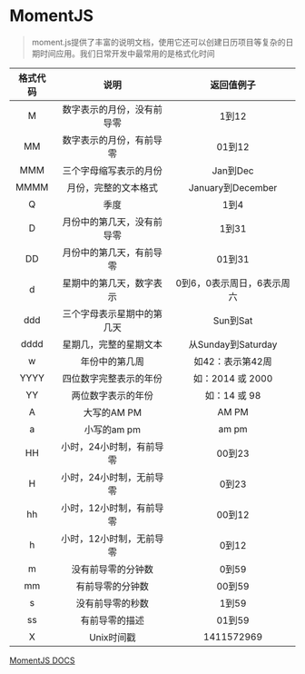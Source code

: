 # MomentJS

> moment.js提供了丰富的说明文档，使用它还可以创建日历项目等复杂的日期时间应用。我们日常开发中最常用的是格式化时间

|格式代码|说明|返回值例子|
|:------:|:----:|:---------:|
|M|数字表示的月份，没有前导零|1到12|
|MM|数字表示的月份，有前导零|01到12|
|MMM|三个字母缩写表示的月份|Jan到Dec|
|MMMM|月份，完整的文本格式|January到December|
|Q|季度|1到4|
|D|月份中的第几天，没有前导零|1到31|
|DD|月份中的第几天，有前导零|01到31|
|d|星期中的第几天，数字表示|0到6，0表示周日，6表示周六|
|ddd|三个字母表示星期中的第几天|Sun到Sat|
|dddd|星期几，完整的星期文本|从Sunday到Saturday|
|w|年份中的第几周|如42：表示第42周|
|YYYY|四位数字完整表示的年份|如：2014 或 2000|
|YY|两位数字表示的年份|如：14 或 98|
|A|大写的AM PM|AM PM|
|a|小写的am pm|am pm|
|HH|小时，24小时制，有前导零|00到23|
|H|小时，24小时制，无前导零|0到23|
|hh|小时，12小时制，有前导零|00到12|
|h|小时，12小时制，无前导零|0到12|
|m|没有前导零的分钟数|0到59|
|mm|有前导零的分钟数|00到59|
|s|没有前导零的秒数|1到59|
|ss|有前导零的描述|01到59|
|X|Unix时间戳|1411572969|

[MomentJS DOCS](http://momentjs.com/docs/)